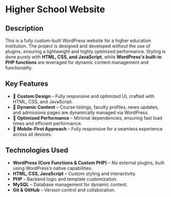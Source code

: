 # Higher School Website

## Description  
This is a fully custom-built WordPress website for a higher education institution. The project is designed and developed without the use of plugins, ensuring a lightweight and highly optimized performance. Styling is done purely with **HTML, CSS, and JavaScript**, while **WordPress's built-in PHP functions** are leveraged for dynamic content management and functionality.  

## Key Features  
- 🎨 **Custom Design** – Fully responsive and optimized UI, crafted with HTML, CSS, and JavaScript.  
- 📖 **Dynamic Content** – Course listings, faculty profiles, news updates, and admissions pages are dynamically managed via WordPress.  
- 🚀 **Optimized Performance** – Minimal dependencies, ensuring fast load times and efficient performance.  
- 📱 **Mobile-First Approach** – Fully responsive for a seamless experience across all devices.  

## Technologies Used  
- **WordPress (Core Functions & Custom PHP)** – No external plugins, built using WordPress’s native capabilities.  
- **HTML, CSS, JavaScript** – Custom styling and interactivity.  
- **PHP** – Backend logic and template customization.  
- **MySQL** – Database management for dynamic content.  
- **Git & GitHub** – Version control and collaboration.  
